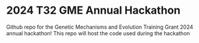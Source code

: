 # 2024 T32 GME Annual Hackathon

Github repo for the Genetic Mechanisms and Evolution Training Grant 2024 annual hackathon! This repo will host the code used during the hackathon


